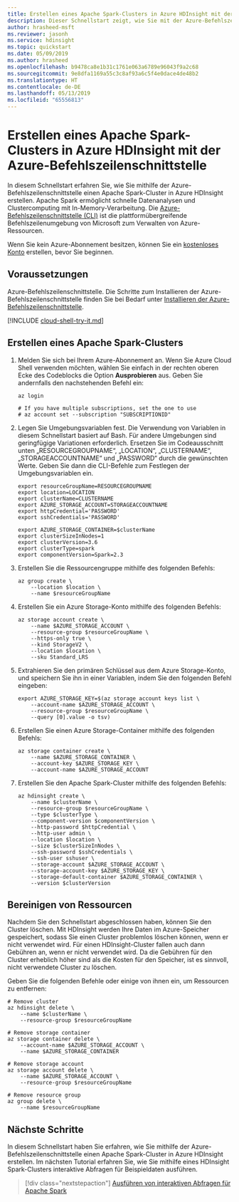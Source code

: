 ```yaml
---
title: Erstellen eines Apache Spark-Clusters in Azure HDInsight mit der Azure-Befehlszeilenschnittstelle
description: Dieser Schnellstart zeigt, wie Sie mit der Azure-Befehlszeilenschnittstelle einen Apache Spark-Cluster in Azure HDInsight erstellen.
author: hrasheed-msft
ms.reviewer: jasonh
ms.service: hdinsight
ms.topic: quickstart
ms.date: 05/09/2019
ms.author: hrasheed
ms.openlocfilehash: b9478ca8e1b31c1761e063a6789e96043f9a2c68
ms.sourcegitcommit: 9e8dfa1169a55c3c8af93a6c5f4e0dace4de48b2
ms.translationtype: HT
ms.contentlocale: de-DE
ms.lasthandoff: 05/13/2019
ms.locfileid: "65556813"
---
```

# <a name="create-an-apache-spark-cluster-in-azure-hdinsight-with-azure-cli"></a>Erstellen eines Apache Spark-Clusters in Azure HDInsight mit der Azure-Befehlszeilenschnittstelle

In diesem Schnellstart erfahren Sie, wie Sie mithilfe der Azure-Befehlszeilenschnittstelle einen Apache Spark-Cluster in Azure HDInsight erstellen. Apache Spark ermöglicht schnelle Datenanalysen und Clustercomputing mit In-Memory-Verarbeitung. Die [Azure-Befehlszeilenschnittstelle (CLI)](https://docs.microsoft.com/cli/azure/?view=azure-cli-latest) ist die plattformübergreifende Befehlszeilenumgebung von Microsoft zum Verwalten von Azure-Ressourcen.

Wenn Sie kein Azure-Abonnement besitzen, können Sie ein [kostenloses Konto](https://azure.microsoft.com/free/?WT.mc_id=A261C142F) erstellen, bevor Sie beginnen.

## <a name="prerequisites"></a>Voraussetzungen

Azure-Befehlszeilenschnittstelle. Die Schritte zum Installieren der Azure-Befehlszeilenschnittstelle finden Sie bei Bedarf unter [Installieren der Azure-Befehlszeilenschnittstelle](https://docs.microsoft.com/cli/azure/install-azure-cli).

[!INCLUDE [cloud-shell-try-it.md](../../../includes/cloud-shell-try-it.md)]

## <a name="create-an-apache-spark-cluster"></a>Erstellen eines Apache Spark-Clusters

1. Melden Sie sich bei Ihrem Azure-Abonnement an. Wenn Sie Azure Cloud Shell verwenden möchten, wählen Sie einfach in der rechten oberen Ecke des Codeblocks die Option **Ausprobieren** aus. Geben Sie andernfalls den nachstehenden Befehl ein:

    ```azurecli-interactive
    az login

    # If you have multiple subscriptions, set the one to use
    # az account set --subscription "SUBSCRIPTIONID"
    ```

2. Legen Sie Umgebungsvariablen fest. Die Verwendung von Variablen in diesem Schnellstart basiert auf Bash. Für andere Umgebungen sind geringfügige Variationen erforderlich. Ersetzen Sie im Codeausschnitt unten „RESOURCEGROUPNAME“, „LOCATION“, „CLUSTERNAME“, „STORAGEACCOUNTNAME“ und „PASSWORD“ durch die gewünschten Werte. Geben Sie dann die CLI-Befehle zum Festlegen der Umgebungsvariablen ein.

    ```azurecli-interactive
    export resourceGroupName=RESOURCEGROUPNAME
    export location=LOCATION
    export clusterName=CLUSTERNAME
    export AZURE_STORAGE_ACCOUNT=STORAGEACCOUNTNAME
    export httpCredential='PASSWORD'
    export sshCredentials='PASSWORD'
    
    export AZURE_STORAGE_CONTAINER=$clusterName
    export clusterSizeInNodes=1
    export clusterVersion=3.6
    export clusterType=spark
    export componentVersion=Spark=2.3
    ```

3. Erstellen Sie die Ressourcengruppe mithilfe des folgenden Befehls:

    ```azurecli-interactive
    az group create \
        --location $location \
        --name $resourceGroupName
    ```

4. Erstellen Sie ein Azure Storage-Konto mithilfe des folgenden Befehls:

    ```azurecli-interactive
    az storage account create \
        --name $AZURE_STORAGE_ACCOUNT \
        --resource-group $resourceGroupName \
        --https-only true \
        --kind StorageV2 \
        --location $location \
        --sku Standard_LRS
    ```

5. Extrahieren Sie den primären Schlüssel aus dem Azure Storage-Konto, und speichern Sie ihn in einer Variablen, indem Sie den folgenden Befehl eingeben:

    ```azurecli-interactive
    export AZURE_STORAGE_KEY=$(az storage account keys list \
        --account-name $AZURE_STORAGE_ACCOUNT \
        --resource-group $resourceGroupName \
        --query [0].value -o tsv)
    ```

6. Erstellen Sie einen Azure Storage-Container mithilfe des folgenden Befehls:

    ```azurecli-interactive
    az storage container create \
        --name $AZURE_STORAGE_CONTAINER \
        --account-key $AZURE_STORAGE_KEY \
        --account-name $AZURE_STORAGE_ACCOUNT
    ```

7. Erstellen Sie den Apache Spark-Cluster mithilfe des folgenden Befehls:

    ```azurecli-interactive
    az hdinsight create \
        --name $clusterName \
        --resource-group $resourceGroupName \
        --type $clusterType \
        --component-version $componentVersion \
        --http-password $httpCredential \
        --http-user admin \
        --location $location \
        --size $clusterSizeInNodes \
        --ssh-password $sshCredentials \
        --ssh-user sshuser \
        --storage-account $AZURE_STORAGE_ACCOUNT \
        --storage-account-key $AZURE_STORAGE_KEY \
        --storage-default-container $AZURE_STORAGE_CONTAINER \
        --version $clusterVersion
    ```

## <a name="clean-up-resources"></a>Bereinigen von Ressourcen

Nachdem Sie den Schnellstart abgeschlossen haben, können Sie den Cluster löschen. Mit HDInsight werden Ihre Daten im Azure-Speicher gespeichert, sodass Sie einen Cluster problemlos löschen können, wenn er nicht verwendet wird. Für einen HDInsight-Cluster fallen auch dann Gebühren an, wenn er nicht verwendet wird. Da die Gebühren für den Cluster erheblich höher sind als die Kosten für den Speicher, ist es sinnvoll, nicht verwendete Cluster zu löschen.

Geben Sie die folgenden Befehle oder einige von ihnen ein, um Ressourcen zu entfernen:

```azurecli-interactive
# Remove cluster
az hdinsight delete \
    --name $clusterName \
    --resource-group $resourceGroupName

# Remove storage container
az storage container delete \
    --account-name $AZURE_STORAGE_ACCOUNT \
    --name $AZURE_STORAGE_CONTAINER

# Remove storage account
az storage account delete \
    --name $AZURE_STORAGE_ACCOUNT \
    --resource-group $resourceGroupName

# Remove resource group
az group delete \
    --name $resourceGroupName
```

## <a name="next-steps"></a>Nächste Schritte

In diesem Schnellstart haben Sie erfahren, wie Sie mithilfe der Azure-Befehlszeilenschnittstelle einen Apache Spark-Cluster in Azure HDInsight erstellen.  Im nächsten Tutorial erfahren Sie, wie Sie mithilfe eines HDInsight Spark-Clusters interaktive Abfragen für Beispieldaten ausführen.

> [!div class="nextstepaction"]
> [Ausführen von interaktiven Abfragen für Apache Spark](./apache-spark-load-data-run-query.md)
